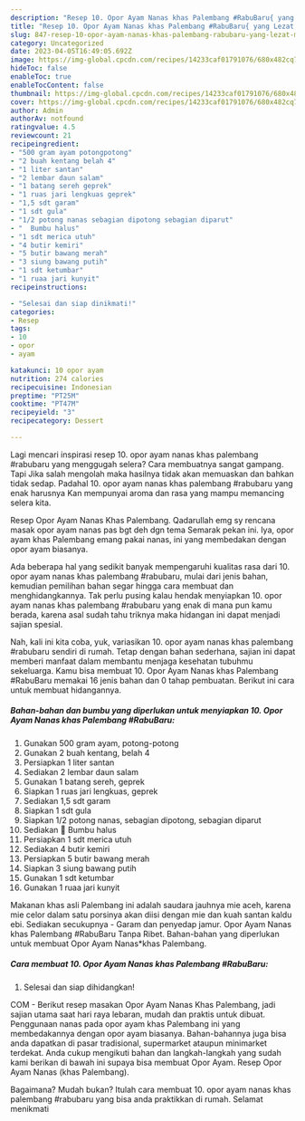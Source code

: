 ```yaml
---
description: "Resep 10. Opor Ayam Nanas khas Palembang #RabuBaru{ yang Lezat,  Menu Buat lebaran"
title: "Resep 10. Opor Ayam Nanas khas Palembang #RabuBaru{ yang Lezat,  Menu Buat lebaran"
slug: 847-resep-10-opor-ayam-nanas-khas-palembang-rabubaru-yang-lezat-menu-buat-lebaran
category: Uncategorized
date: 2023-04-05T16:49:05.692Z
image: https://img-global.cpcdn.com/recipes/14233caf01791076/680x482cq70/10-opor-ayam-nanas-khas-palembang-rabubaru-foto-resep-utama.jpg
hideToc: false
enableToc: true
enableTocContent: false
thumbnail: https://img-global.cpcdn.com/recipes/14233caf01791076/680x482cq70/10-opor-ayam-nanas-khas-palembang-rabubaru-foto-resep-utama.jpg
cover: https://img-global.cpcdn.com/recipes/14233caf01791076/680x482cq70/10-opor-ayam-nanas-khas-palembang-rabubaru-foto-resep-utama.jpg
author: Admin
authorAv: notfound
ratingvalue: 4.5
reviewcount: 21
recipeingredient:
- "500 gram ayam potongpotong"
- "2 buah kentang belah 4"
- "1 liter santan"
- "2 lembar daun salam"
- "1 batang sereh geprek"
- "1 ruas jari lengkuas geprek"
- "1,5 sdt garam"
- "1 sdt gula"
- "1/2 potong nanas sebagian dipotong sebagian diparut"
- "  Bumbu halus"
- "1 sdt merica utuh"
- "4 butir kemiri"
- "5 butir bawang merah"
- "3 siung bawang putih"
- "1 sdt ketumbar"
- "1 ruaa jari kunyit"
recipeinstructions:

- "Selesai dan siap dinikmati!"
categories:
- Resep
tags:
- 10
- opor
- ayam

katakunci: 10 opor ayam 
nutrition: 274 calories
recipecuisine: Indonesian
preptime: "PT25M"
cooktime: "PT47M"
recipeyield: "3"
recipecategory: Dessert

---
```



Lagi mencari inspirasi resep 10. opor ayam nanas khas palembang #rabubaru yang menggugah selera? Cara membuatnya sangat gampang. Tapi Jika salah mengolah maka hasilnya tidak akan memuaskan dan bahkan tidak sedap. Padahal 10. opor ayam nanas khas palembang #rabubaru yang enak harusnya Kan mempunyai aroma dan rasa yang mampu memancing selera kita.


Resep Opor Ayam Nanas Khas Palembang. Qadarullah emg sy rencana masak opor ayam nanas pas bgt deh dgn tema Semarak pekan ini. Iya, opor ayam khas Palembang emang pakai nanas, ini yang membedakan dengan opor ayam biasanya.

Ada beberapa hal yang sedikit banyak mempengaruhi kualitas rasa dari 10. opor ayam nanas khas palembang #rabubaru, mulai dari jenis bahan, kemudian pemilihan bahan segar hingga cara membuat dan menghidangkannya. Tak perlu pusing kalau hendak menyiapkan 10. opor ayam nanas khas palembang #rabubaru yang enak di mana pun kamu berada, karena asal sudah tahu triknya maka hidangan ini dapat menjadi sajian spesial.


Nah, kali ini kita coba, yuk, variasikan 10. opor ayam nanas khas palembang #rabubaru sendiri di rumah. Tetap dengan bahan sederhana, sajian ini dapat memberi manfaat dalam membantu menjaga kesehatan tubuhmu sekeluarga. Kamu bisa membuat 10. Opor Ayam Nanas khas Palembang #RabuBaru memakai 16 jenis bahan dan 0 tahap pembuatan. Berikut ini cara untuk membuat hidangannya.

<!--inarticleads1-->

##### Bahan-bahan dan bumbu yang diperlukan untuk menyiapkan 10. Opor Ayam Nanas khas Palembang #RabuBaru:

1. Gunakan 500 gram ayam, potong-potong
1. Gunakan 2 buah kentang, belah 4
1. Persiapkan 1 liter santan
1. Sediakan 2 lembar daun salam
1. Gunakan 1 batang sereh, geprek
1. Siapkan 1 ruas jari lengkuas, geprek
1. Sediakan 1,5 sdt garam
1. Siapkan 1 sdt gula
1. Siapkan 1/2 potong nanas, sebagian dipotong, sebagian diparut
1. Sediakan  🍗 Bumbu halus
1. Persiapkan 1 sdt merica utuh
1. Sediakan 4 butir kemiri
1. Persiapkan 5 butir bawang merah
1. Siapkan 3 siung bawang putih
1. Gunakan 1 sdt ketumbar
1. Gunakan 1 ruaa jari kunyit


Makanan khas asli Palembang ini adalah saudara jauhnya mie aceh, karena mie celor dalam satu porsinya akan diisi dengan mie dan kuah santan kaldu ebi. Sediakan secukupnya - Garam dan penyedap jamur. Opor Ayam Nanas khas Palembang #RabuBaru Tanpa Ribet. Bahan-bahan yang diperlukan untuk membuat Opor Ayam Nanas*khas Palembang. 

<!--inarticleads2-->

##### Cara membuat 10. Opor Ayam Nanas khas Palembang #RabuBaru:


1. Selesai dan siap dihidangkan!

COM - Berikut resep masakan Opor Ayam Nanas Khas Palembang, jadi sajian utama saat hari raya lebaran, mudah dan praktis untuk dibuat. Penggunaan nanas pada opor ayam khas Palembang ini yang membedakannya dengan opor ayam biasanya. Bahan-bahannya juga bisa anda dapatkan di pasar tradisional, supermarket ataupun minimarket terdekat. Anda cukup mengikuti bahan dan langkah-langkah yang sudah kami berikan di bawah ini supaya bisa membuat Opor Ayam. Resep Opor Ayam Nanas (khas Palembang). 

Bagaimana? Mudah bukan? Itulah cara membuat 10. opor ayam nanas khas palembang #rabubaru yang bisa anda praktikkan di rumah. Selamat menikmati
